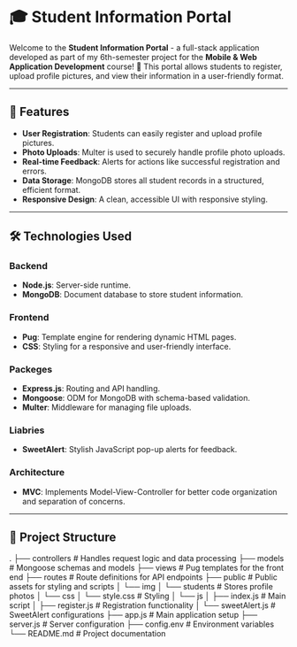 # 🎓 Student Information Portal

Welcome to the **Student Information Portal** - a full-stack application developed as part of my 6th-semester project for the **Mobile & Web Application Development** course! 🚀 This portal allows students to register, upload profile pictures, and view their information in a user-friendly format.

---

## 🌟 Features

- **User Registration**: Students can easily register and upload profile pictures.
- **Photo Uploads**: Multer is used to securely handle profile photo uploads.
- **Real-time Feedback**: Alerts for actions like successful registration and errors.
- **Data Storage**: MongoDB stores all student records in a structured, efficient format.
- **Responsive Design**: A clean, accessible UI with responsive styling.

---

## 🛠️ Technologies Used

### Backend

- **Node.js**: Server-side runtime.
- **MongoDB**: Document database to store student information.

### Frontend

- **Pug**: Template engine for rendering dynamic HTML pages.
- **CSS**: Styling for a responsive and user-friendly interface.

### Packeges
- **Express.js**: Routing and API handling.
- **Mongoose**: ODM for MongoDB with schema-based validation.
- **Multer**: Middleware for managing file uploads.

### Liabries
- **SweetAlert**: Stylish JavaScript pop-up alerts for feedback.

### Architecture
- **MVC**: Implements Model-View-Controller for better code organization and separation of concerns.

---

## 📂 Project Structure
.
├── controllers        # Handles request logic and data processing
├── models             # Mongoose schemas and models
├── views              # Pug templates for the front end
├── routes             # Route definitions for API endpoints
├── public             # Public assets for styling and scripts
│   └── img
│       └── students   # Stores profile photos
│   └── css
│       └── style.css  # Styling
│   └── js
│       ├── index.js       # Main script
│       ├── register.js    # Registration functionality
│       └── sweetAlert.js  # SweetAlert configurations
├── app.js             # Main application setup
├── server.js          # Server configuration
├── config.env         # Environment variables
└── README.md          # Project documentation
```
